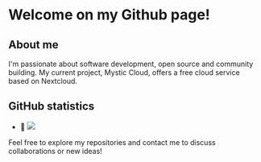 # Welcome on my Github page!


## About me


I'm passionate about software development, open source and community building. My current project, Mystic Cloud, offers a free cloud service based on Nextcloud.


## GitHub statistics


- 👀 ![](https://komarev.com/ghpvc/?username=TimotheeGrn)


Feel free to explore my repositories and contact me to discuss collaborations or new ideas!
